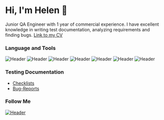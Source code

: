 # Hi, I'm Helen 👋
Junior QA Engineer with 1 year of commercial experience. I have excellent knowledge in writing test documentation, analyzing requirements and finding bugs.
[Link to my CV](https://drive.google.com/file/d/1c-dhiC0TSNySpzZd2rJew5g3p4NG-dn9/view?usp=sharing)


### Language and Tools
![Header](https://img.shields.io/badge/Jira-090909?style=for-the-badge&logo=jira&logoColor=136be1)
![Header](https://img.shields.io/badge/Github-090909?style=for-the-badge&logo=github&logoColor=8cc4d7)
![Header](https://img.shields.io/badge/MySQL-090909?style=for-the-badge&logo=mysql&logoColor=00618a)
![Header](https://img.shields.io/badge/AndroidStudio-090909?style=for-the-badge&logo=androidstudio&logoColor=3ad07d)
![Header](https://img.shields.io/badge/Unity-090909?style=for-the-badge&logo=Unity&logoColor=8cc4d7)
![Header](https://img.shields.io/badge/TestRail-090909?style=for-the-badge&logo=&logoColor=71b556)
![Header](https://img.shields.io/badge/Python-090909?style=for-the-badge&logo=Python&logoColor=8cc4d7)

### Testing Documentation

- [Checklists](https://github.com/Elena110392/Checklists)
- [Bug-Reports](https://github.com/Elena110392/-bug-reports)

### Follow Me
[![Header](https://img.shields.io/badge/Linkedin-090909?style=for-the-badge&logo=linkedin&logoColor=0073b1)](https://www.linkedin.com/in/elena-ustsimenko-788a611a7/)
